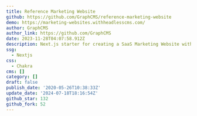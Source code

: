 ```yaml
---
title: Reference Marketing Website
github: https://github.com/GraphCMS/reference-marketing-website
demo: https://marketing-websites.withheadlesscms.com/
author: GraphCMS
author_link: https://github.com/GraphCMS
date: 2023-11-28T04:07:58.912Z
description: Next.js starter for creating a SaaS Marketing Website with Hygraph ️
ssg:
  - Nextjs
css:
  - Chakra
cms: []
category: []
draft: false
publish_date: '2020-05-26T10:38:33Z'
update_date: '2024-07-18T18:16:54Z'
github_star: 132
github_fork: 52
---
```

